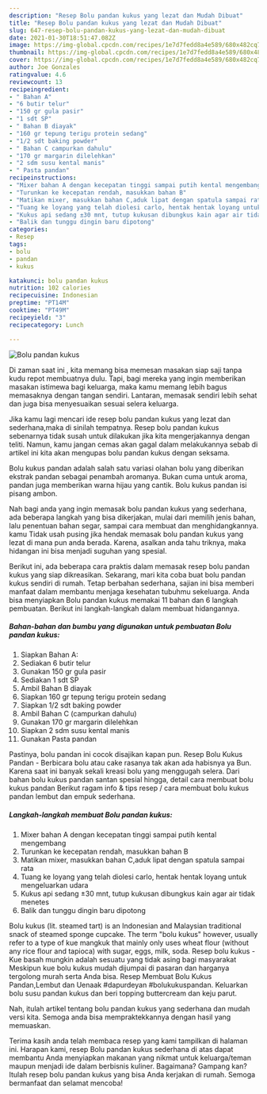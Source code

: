 ```yaml
---
description: "Resep Bolu pandan kukus yang lezat dan Mudah Dibuat"
title: "Resep Bolu pandan kukus yang lezat dan Mudah Dibuat"
slug: 647-resep-bolu-pandan-kukus-yang-lezat-dan-mudah-dibuat
date: 2021-01-30T18:51:47.082Z
image: https://img-global.cpcdn.com/recipes/1e7d7fedd8a4e589/680x482cq70/bolu-pandan-kukus-foto-resep-utama.jpg
thumbnail: https://img-global.cpcdn.com/recipes/1e7d7fedd8a4e589/680x482cq70/bolu-pandan-kukus-foto-resep-utama.jpg
cover: https://img-global.cpcdn.com/recipes/1e7d7fedd8a4e589/680x482cq70/bolu-pandan-kukus-foto-resep-utama.jpg
author: Joe Gonzales
ratingvalue: 4.6
reviewcount: 13
recipeingredient:
- " Bahan A"
- "6 butir telur"
- "150 gr gula pasir"
- "1 sdt SP"
- " Bahan B diayak"
- "160 gr tepung terigu protein sedang"
- "1/2 sdt baking powder"
- " Bahan C campurkan dahulu"
- "170 gr margarin dilelehkan"
- "2 sdm susu kental manis"
- " Pasta pandan"
recipeinstructions:
- "Mixer bahan A dengan kecepatan tinggi sampai putih kental mengembang"
- "Turunkan ke kecepatan rendah, masukkan bahan B"
- "Matikan mixer, masukkan bahan C,aduk lipat dengan spatula sampai rata"
- "Tuang ke loyang yang telah diolesi carlo, hentak hentak loyang untuk mengeluarkan udara"
- "Kukus api sedang ±30 mnt, tutup kukusan dibungkus kain agar air tidak menetes"
- "Balik dan tunggu dingin baru dipotong"
categories:
- Resep
tags:
- bolu
- pandan
- kukus

katakunci: bolu pandan kukus 
nutrition: 102 calories
recipecuisine: Indonesian
preptime: "PT14M"
cooktime: "PT49M"
recipeyield: "3"
recipecategory: Lunch

---
```



![Bolu pandan kukus](https://img-global.cpcdn.com/recipes/1e7d7fedd8a4e589/680x482cq70/bolu-pandan-kukus-foto-resep-utama.jpg)

Di zaman  saat ini , kita memang bisa memesan masakan siap saji tanpa kudu repot membuatnya dulu. Tapi, bagi mereka yang ingin memberikan masakan istimewa bagi keluarga, maka kamu memang lebih bagus memasaknya dengan tangan sendiri. Lantaran, memasak sendiri lebih sehat dan juga bisa menyesuaikan sesuai selera keluarga.

Jika kamu lagi mencari ide resep bolu pandan kukus yang lezat dan sederhana,maka di sinilah tempatnya. Resep bolu pandan kukus  sebenarnya tidak susah untuk dilakukan jika kita mengerjakannya dengan teliti. Namun, kamu jangan cemas akan gagal dalam melakukannya 
sebab di artikel ini kita akan mengupas bolu pandan kukus dengan seksama.  

Bolu kukus pandan adalah salah satu variasi olahan bolu yang diberikan ekstrak pandan sebagai penambah aromanya. Bukan cuma untuk aroma, pandan juga memberikan warna hijau yang cantik. Bolu kukus pandan isi pisang ambon.

Nah bagi anda yang ingin memasak bolu pandan kukus yang sederhana, ada beberapa langkah yang bisa dikerjakan, mulai dari memilih jenis bahan, lalu penentuan bahan segar, sampai cara membuat dan menghidangkannya. kamu Tidak usah pusing jika hendak memasak bolu pandan kukus yang lezat di mana pun anda berada. Karena, asalkan anda  tahu triknya, maka hidangan ini bisa menjadi suguhan yang spesial.

Berikut ini, ada beberapa cara praktis  dalam memasak resep bolu pandan kukus yang siap dikreasikan. Sekarang, mari kita coba buat bolu pandan kukus sendiri di rumah. Tetap berbahan sederhana, sajian ini bisa memberi manfaat dalam membantu menjaga kesehatan tubuhmu sekeluarga. Anda bisa menyiapkan Bolu pandan kukus memakai 11 bahan dan 6 langkah pembuatan. Berikut ini langkah-langkah dalam membuat hidangannya.

<!--inarticleads1-->

##### Bahan-bahan dan bumbu yang digunakan untuk pembuatan Bolu pandan kukus:

1. Siapkan  Bahan A:
1. Sediakan 6 butir telur
1. Gunakan 150 gr gula pasir
1. Sediakan 1 sdt SP
1. Ambil  Bahan B diayak
1. Siapkan 160 gr tepung terigu protein sedang
1. Siapkan 1/2 sdt baking powder
1. Ambil  Bahan C (campurkan dahulu)
1. Gunakan 170 gr margarin dilelehkan
1. Siapkan 2 sdm susu kental manis
1. Gunakan  Pasta pandan


Pastinya, bolu pandan ini cocok disajikan kapan pun. Resep Bolu Kukus Pandan - Berbicara bolu atau cake rasanya tak akan ada habisnya ya Bun. Karena saat ini banyak sekali kreasi bolu yang menggugah selera. Dari bahan bolu kukus pandan santan spesial hingga, detail cara membuat bolu kukus pandan Berikut ragam info &amp; tips resep / cara membuat bolu kukus pandan lembut dan empuk sederhana. 

<!--inarticleads2-->

##### Langkah-langkah membuat Bolu pandan kukus:

1. Mixer bahan A dengan kecepatan tinggi sampai putih kental mengembang
1. Turunkan ke kecepatan rendah, masukkan bahan B
1. Matikan mixer, masukkan bahan C,aduk lipat dengan spatula sampai rata
1. Tuang ke loyang yang telah diolesi carlo, hentak hentak loyang untuk mengeluarkan udara
1. Kukus api sedang ±30 mnt, tutup kukusan dibungkus kain agar air tidak menetes
1. Balik dan tunggu dingin baru dipotong


Bolu kukus (lit. steamed tart) is an Indonesian and Malaysian traditional snack of steamed sponge cupcake. The term &#34;bolu kukus&#34; however, usually refer to a type of kue mangkuk that mainly only uses wheat flour (without any rice flour and tapioca) with sugar, eggs, milk, soda. Resep bolu kukus - Kue basah mungkin adalah sesuatu yang tidak asing bagi masyarakat Meskipun kue bolu kukus mudah dijumpai di pasaran dan harganya tergolong murah serta Anda bisa. Resep Membuat Bolu Kukus Pandan,Lembut dan Uenaak #dapurdeyan #bolukukuspandan. Keluarkan bolu susu pandan kukus dan beri topping buttercream dan keju parut. 

Nah, itulah artikel tentang  bolu pandan kukus  yang sederhana dan mudah versi kita. Semoga anda bisa mempraktekkannya dengan hasil yang memuaskan. 

Terima kasih anda telah membaca resep yang kami tampilkan di halaman ini. Harapan kami, resep  Bolu pandan kukus sederhana di atas dapat membantu Anda menyiapkan makanan yang nikmat untuk keluarga/teman maupun menjadi ide dalam berbisnis kuliner. Bagaimana? Gampang kan? Itulah resep bolu pandan kukus yang bisa Anda kerjakan di rumah. Semoga bermanfaat dan selamat mencoba!

